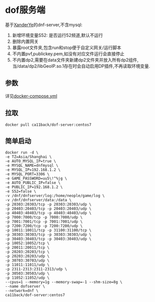 # dof服务端

基于[XanderYe](https://github.com/XanderYe/dnf)的dnf-server,不含mysql:
1. 新增环境变量S52: 是否运行52频道,默认不运行
2. 删除内置网关
3. 暴露root文件夹,包含run和stop便于自定义网关/运行脚本
4. 不内置pvf,publickey.pem,如没有对应文件运行会直接停止
5. 不内置dp2,需要在data文件夹新建dp2文件夹并放入所有dp2组件,当/data/dp2/libGeoIP.so.1存在时会自动启用DP插件,不再读取环境变量.

## 参数

详见[docker-compose.yml](dof-server/docker-compose.yml)

## 拉取

```
docker pull ca11back/dof-server:centos7
```

## 简单启动
```
docker run -d \
-e TZ=Asia/Shanghai \
-e AUTO_MYSQL_IP=true \
-e MYSQL_NAME=dnfmysql \
-e MYSQL_IP=192.168.1.2 \
-e MYSQL_PORT=3306 \
-e GAME_PASSWORD=uu5\!^%jg \
-e AUTO_PUBLIC_IP=false \
-e PUBLIC_IP=192.168.1.2 \
-e S52=false \
-v /dnf/dnfserver/log:/home/neople/game/log \
-v /dnf/dnfserver/data:/data \
-p 20303:20303/tcp -p 20303:20303/udp \
-p 20403:20403/tcp -p 20403:20403/udp \
-p 40403:40403/tcp -p 40403:40403/udp \
-p 7000:7000/tcp -p 7000:7000/udp \
-p 7001:7001/tcp -p 7001:7001/udp \
-p 7200:7200/tcp -p 7200:7200/udp \
-p 10011:10011/tcp -p 31100:31100/tcp \
-p 30303:30303/tcp -p 30303:30303/udp \
-p 30403:30403/tcp -p 30403:30403/udp \
-p 10052:10052/tcp \
-p 20011:20011/tcp \
-p 20203:20203/tcp \
-p 20203:20203/udp \
-p 30703:30703/udp \
-p 11011:11011/udp \
-p 2311-2313:2311-2313/udp \
-p 30503:30503/udp \
-p 11052:11052/udp \
--cpus=1 --memory=1g --memory-swap=-1 --shm-size=8g \
--name dofserver \
--network=dnf \
ca11back/dof-server:centos7
```
